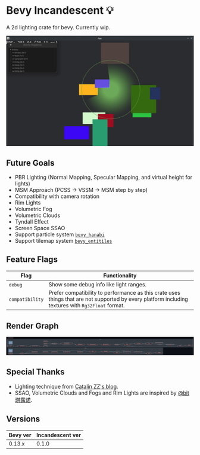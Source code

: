 # Bevy Incandescent 💡

A 2d lighting crate for bevy. Currently wip.

![](https://raw.githubusercontent.com/443eb9/bevy_incandescent/master/doc/imgs/readme_showcase.png)

## Future Goals

- PBR Lighting (Normal Mapping, Specular Mapping, and virtual height for lights)
- MSM Approach (PCSS -> VSSM -> MSM step by step)
- Compatibility with camera rotation
- Rim Lights
- Volumetric Fog
- Volumetric Clouds
- Tyndall Effect
- Screen Space SSAO
- Support particle system [`bevy_hanabi`](https://github.com/djeedai/bevy_hanabi)
- Support tilemap system [`bevy_entitiles`](https://github.com/443eb9/bevy_entitiles)

## Feature Flags

| Flag            | Functionality                                                                                                                                      |
| --------------- | -------------------------------------------------------------------------------------------------------------------------------------------------- |
| `debug`         | Show some debug info like light ranges.                                                                                                            |
| `compatibility` | Prefer compatibility to performance as this crate uses things that are not supported by every platform including textures with `Rg32Float` format. |

## Render Graph

![](https://raw.githubusercontent.com/443eb9/bevy_incandescent/master/doc/imgs/render_graph.png)

## Special Thanks

- Lighting technique from [Catalin ZZ's blog](https://web.archive.org/web/20200305042232/https://www.catalinzima.com/2010/07/my-technique-for-the-shader-based-dynamic-2d-shadows/).
- SSAO, Volumetric Clouds and Fogs and Rim Lights are inspired by [@bit琪露诺](https://space.bilibili.com/84362619).

## Versions

| Bevy ver | Incandescent ver |
| -------- | ---------------- |
| 0.13.x   | 0.1.0            |
